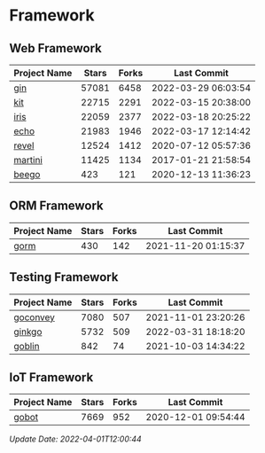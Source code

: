 # Framework

## Web Framework
| Project Name | Stars | Forks | Last Commit |
| ------------ | ----- | ----- | ----------- |
| [gin](https://github.com/gin-gonic/gin) | 57081 | 6458 | 2022-03-29 06:03:54 |
| [kit](https://github.com/go-kit/kit) | 22715 | 2291 | 2022-03-15 20:38:00 |
| [iris](https://github.com/kataras/iris) | 22059 | 2377 | 2022-03-18 20:25:22 |
| [echo](https://github.com/labstack/echo) | 21983 | 1946 | 2022-03-17 12:14:42 |
| [revel](https://github.com/revel/revel) | 12524 | 1412 | 2020-07-12 05:57:36 |
| [martini](https://github.com/go-martini/martini) | 11425 | 1134 | 2017-01-21 21:58:54 |
| [beego](https://github.com/astaxie/beego) | 423 | 121 | 2020-12-13 11:36:23 |

## ORM Framework
| Project Name | Stars | Forks | Last Commit |
| ------------ | ----- | ----- | ----------- |
| [gorm](https://github.com/jinzhu/gorm) | 430 | 142 | 2021-11-20 01:15:37 |

## Testing Framework
| Project Name | Stars | Forks | Last Commit |
| ------------ | ----- | ----- | ----------- |
| [goconvey](https://github.com/smartystreets/goconvey) | 7080 | 507 | 2021-11-01 23:20:26 |
| [ginkgo](https://github.com/onsi/ginkgo) | 5732 | 509 | 2022-03-31 18:18:20 |
| [goblin](https://github.com/franela/goblin) | 842 | 74 | 2021-10-03 14:34:22 |

## IoT Framework
| Project Name | Stars | Forks | Last Commit |
| ------------ | ----- | ----- | ----------- |
| [gobot](https://github.com/hybridgroup/gobot) | 7669 | 952 | 2020-12-01 09:54:44 |

*Update Date: 2022-04-01T12:00:44*
